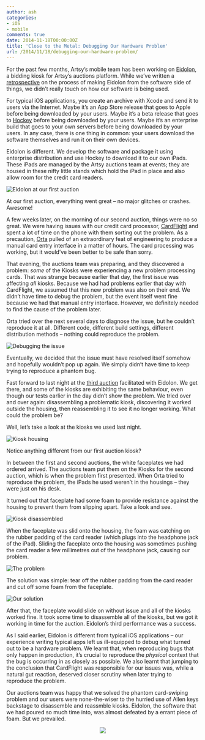 ```yaml
---
author: ash
categories:
- iOS
- mobile
comments: true
date: 2014-11-18T00:00:00Z
title: 'Close to the Metal: Debugging Our Hardware Problem'
url: /2014/11/18/debugging-our-hardware-problem/
---
```


For the past few months, Artsy’s mobile team has been working on [Eidolon](https://github.com/artsy/eidolon), a bidding kiosk for Artsy’s auctions platform. While we’ve written a [retrospective](http://artsy.github.io/blog/2014/11/13/eidolon-retrospective/) on the process of making Eidolon from the software side of things, we didn’t really touch on how our software is being used.

<!--more-->

For typical iOS applications, you create an archive with Xcode and send it to users via the Internet. Maybe it’s an App Store release that goes to Apple before being downloaded by your users. Maybe it’s a beta release that goes to [Hockey](http://hockeyapp.net/) before being downloaded by your users. Maybe it’s an enterprise build that goes to your own servers before being downloaded by your users. In any case, there is one thing in common: your users download the software themselves and run it on their own devices.

Eidolon is different. We develop the software and package it using enterprise distribution and use Hockey to download it to our own iPads. These iPads are managed by the Artsy auctions team at events; they are housed in these nifty little stands which hold the iPad in place and also allow room for the credit card readers.

![Eidolon at our first auction](/images/2014-11-18-debugging-our-hardware-problem/first_auction.jpg)

At our first auction, everything went great – no major glitches or crashes. Awesome!

A few weeks later, on the morning of our second auction, things were no so great. We were having issues with our credit card processor, [CardFlight](https://getcardflight.com) and spent a lot of time on the phone with them sorting out the problem. As a precaution, [Orta](http://twitter.com/orta) pulled of an extraordinary feat of engineering to produce a manual card entry interface in a matter of hours. The card processing was working, but it would’ve been better to be safe than sorry.

That evening, the auctions team was preparing, and they discovered a problem: *some* of the Kiosks were experiencing a new problem processing cards. That was strange because earlier that day, the first issue was affecting *all* kiosks. Because we had had problems earlier that day with CardFlight, we assumed that this new problem was also on their end. We didn’t have time to debug the problem, but the event itself went fine because we had that manual entry interface. However, we definitely needed to find the cause of the problem later.

Orta tried over the next several days to diagnose the issue, but he couldn’t reproduce it at all. Different code, different build settings, different distribution methods – nothing could reproduce the problem.

![Debugging the issue](/images/2014-11-18-debugging-our-hardware-problem/desk.jpg)

Eventually, we decided that the issue must have resolved itself somehow and hopefully wouldn’t pop up again. We simply didn’t have time to keep trying to reproduce a phantom bug.

Fast forward to last night at the [third auction](https://artsy.net/feature/ici-benefit-auction-2014) facilitated with Eidolon. We get there, and some of the kiosks are exhibiting the same behaviour, even though our tests earlier in the day didn’t show the problem. We tried over and over again: disassembling a problematic kiosk, discovering it worked outside the housing, then reassembling it to see it no longer working. What could the problem be?

Well, let’s take a look at the kiosks we used last night.

![Kiosk housing](/images/2014-11-18-debugging-our-hardware-problem/housing.jpg)

Notice anything different from our first auction kiosk?

In between the first and second auctions, the white faceplates we had ordered arrived. The auctions team put them on the Kiosks for the second auction, which is when the problem first presented. When Orta tried to reproduce the problem, the iPads he used weren’t in the housings – they were just on his desk.

It turned out that faceplate had some foam to provide resistance against the housing to prevent them from slipping apart. Take a look and see.

![Kiosk disassembled](/images/2014-11-18-debugging-our-hardware-problem/disassembled.jpg)

When the faceplate was slid onto the housing, the foam was catching on the rubber padding of the card reader (which plugs into the headphone jack of the iPad). Sliding the faceplate onto the housing was sometimes pushing the card reader a few millimetres out of the headphone jack, causing our problem.

![The problem](/images/2014-11-18-debugging-our-hardware-problem/catching.jpg)

The solution was simple: tear off the rubber padding from the card reader and cut off some foam from the faceplate.

![Our solution](/images/2014-11-18-debugging-our-hardware-problem/solution.jpg)

After that, the faceplate would slide on without issue and all of the kiosks worked fine. It took some time to disassemble all of the kiosks, but we got it working in time for the auction. Eidolon’s third performance was a success.

As I said earlier, Eidolon is different from typical iOS applications – our experience writing typical apps left us ill-equipped to debug what turned out to be a hardware problem. We learnt that, when reproducing bugs that only happen in production, it’s crucial to reproduce the *physical* context that the bug is occurring in as closely as possible. We also learnt that jumping to the conclusion that CardFlight was responsible for our issues was, while a natural gut reaction, deserved closer scrutiny when later trying to reproduce the problem.

Our auctions team was happy that we solved the phantom card-swiping problem and our users were none-the-wiser to the hurried use of Allen keys backstage to disassemble and reassmble kiosks. Eidolon, the software that we had poured so much time into, was almost defeated by a errant piece of foam. But we prevailed.

<div style="text-align:center;">
<a href= "http://www.thebos.co/p/XUJNAY"><img src = "/images/2014-11-18-debugging-our-hardware-problem/success.gif"></a>
</div>
